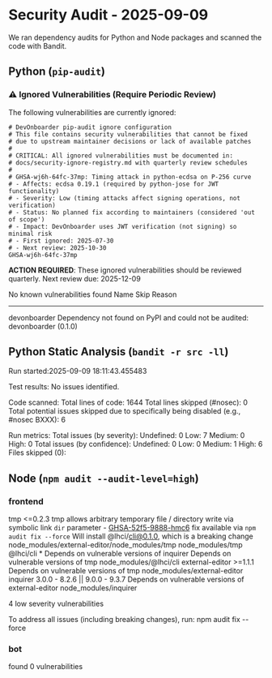 # Security Audit - 2025-09-09

We ran dependency audits for Python and Node packages and scanned the code with Bandit.

## Python (`pip-audit`)

### ⚠️ Ignored Vulnerabilities (Require Periodic Review)

The following vulnerabilities are currently ignored:

```text
# DevOnboarder pip-audit ignore configuration
# This file contains security vulnerabilities that cannot be fixed
# due to upstream maintainer decisions or lack of available patches
#
# CRITICAL: All ignored vulnerabilities must be documented in:
# docs/security-ignore-registry.md with quarterly review schedules
#
# GHSA-wj6h-64fc-37mp: Timing attack in python-ecdsa on P-256 curve
# - Affects: ecdsa 0.19.1 (required by python-jose for JWT functionality)
# - Severity: Low (timing attacks affect signing operations, not verification)
# - Status: No planned fix according to maintainers (considered 'out of scope')
# - Impact: DevOnboarder uses JWT verification (not signing) so minimal risk
# - First ignored: 2025-07-30
# - Next review: 2025-10-30
GHSA-wj6h-64fc-37mp
```

**ACTION REQUIRED**: These ignored vulnerabilities should be reviewed quarterly.
Next review due: 2025-12-09

No known vulnerabilities found
Name         Skip Reason
------------ ---------------------------------------------------------------------------
devonboarder Dependency not found on PyPI and could not be audited: devonboarder (0.1.0)

## Python Static Analysis (`bandit -r src -ll`)

Run started:2025-09-09 18:11:43.455483

Test results:
    No issues identified.

Code scanned:
    Total lines of code: 1644
    Total lines skipped (#nosec): 0
    Total potential issues skipped due to specifically being disabled (e.g., #nosec BXXX): 6

Run metrics:
    Total issues (by severity):
        Undefined: 0
        Low: 7
        Medium: 0
        High: 0
    Total issues (by confidence):
        Undefined: 0
        Low: 0
        Medium: 1
        High: 6
Files skipped (0):

## Node (`npm audit --audit-level=high`)

### frontend

tmp  <=0.2.3
tmp allows arbitrary temporary file / directory write via symbolic link `dir` parameter - [GHSA-52f5-9888-hmc6](https://github.com/advisories/GHSA-52f5-9888-hmc6)
fix available via `npm audit fix --force`
Will install @lhci/cli@0.1.0, which is a breaking change
node_modules/external-editor/node_modules/tmp
node_modules/tmp
  @lhci/cli  *
  Depends on vulnerable versions of inquirer
  Depends on vulnerable versions of tmp
  node_modules/@lhci/cli
  external-editor  >=1.1.1
  Depends on vulnerable versions of tmp
  node_modules/external-editor
    inquirer  3.0.0 - 8.2.6 || 9.0.0 - 9.3.7
    Depends on vulnerable versions of external-editor
    node_modules/inquirer

4 low severity vulnerabilities

To address all issues (including breaking changes), run:
  npm audit fix --force

### bot

found 0 vulnerabilities
